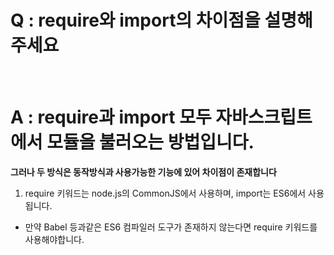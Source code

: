 # Q : require와 import의 차이점을 설명해주세요

<br />

# A : require과 import 모두 자바스크립트에서 모듈을 불러오는 방법입니다.

**그러나 두 방식은 동작방식과 사용가능한 기능에 있어 차이점이 존재합니다**

1. require 키워드는 node.js의 CommonJS에서 사용하며, import는 ES6에서 사용됩니다.

- 만약 Babel 등과같은 ES6 컴파일러 도구가 존재하지 않는다면 require 키워드를 사용해야합니다.

